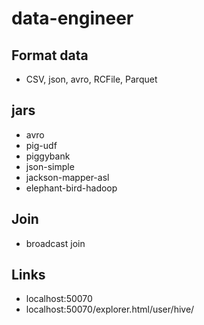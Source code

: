 # data-engineer

## Format data 
- CSV, json, avro, RCFile, Parquet

## jars 
- avro 
- pig-udf 
- piggybank 
- json-simple
- jackson-mapper-asl
- elephant-bird-hadoop 



## Join 
- broadcast join 


## Links 
- localhost:50070 
- localhost:50070/explorer.html/user/hive/


